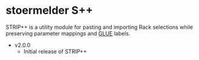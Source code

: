 # stoermelder S++

STRIP++ is a utility module for pasting and importing Rack selections while preserving parameter mappings and [GLUE](Glue.md) labels.

- v2.0.0
    - Initial release of STRIP++